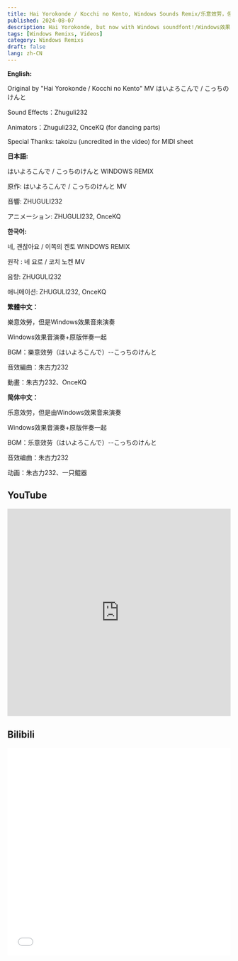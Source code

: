 ```yaml
---
title: Hai Yorokonde / Kocchi no Kento, Windows Sounds Remix/乐意效劳，但是由Windows效果音来演奏
published: 2024-08-07
description: Hai Yorokonde, but now with Windows soundfont!/Windows效果音演奏+原版伴奏一起
tags: [Windows Remixs, Videos]
category: Windows Remixs
draft: false
lang: zh-CN
---
```

**English:**

Original by "Hai Yorokonde / Kocchi no Kento" MV はいよろこんで / こっちのけんと

Sound Effects：Zhuguli232

Animators：Zhuguli232, OnceKQ (for dancing parts)

Special Thanks: takoizu (uncredited in the video) for MIDI sheet

**日本語:**

はいよろこんで / こっちのけんと WINDOWS REMIX

原作: はいよろこんで / こっちのけんと MV

音響: ZHUGULI232

アニメーション: ZHUGULI232, OnceKQ

**한국어:**

네, 괜찮아요 / 이쪽의 켄토 WINDOWS REMIX

원작 : 네 요로 / 코치 노켄 MV

음향: ZHUGULI232

애니메이션: ZHUGULI232, OnceKQ

**繁體中文：**

樂意效勞，但是Windows效果音來演奏

Windows效果音演奏+原版伴奏一起

BGM：樂意效勞（はいよろこんで）--こっちのけんと

音效編曲：朱古力232

動畫：朱古力232、OnceKQ

**简体中文：**

乐意效劳，但是由Windows效果音来演奏

Windows效果音演奏+原版伴奏一起

BGM：乐意效劳（はいよろこんで）--こっちのけんと

音效编曲：朱古力232

动画：朱古力232、一只鲲器

## YouTube

<iframe width="100%" height="468" src="https://www.youtube.com/embed/7TYICSNzPyY" title="YouTube video player" frameborder="0" allow="accelerometer; autoplay; clipboard-write; encrypted-media; gyroscope; picture-in-picture; web-share" allowfullscreen></iframe>

## Bilibili

<iframe width="100%" height="468" src="//player.bilibili.com/player.html?bvid=BV1bM4m117W7&p=1" scrolling="no" border="0" frameborder="no" framespacing="0" allowfullscreen="true"> </iframe>
